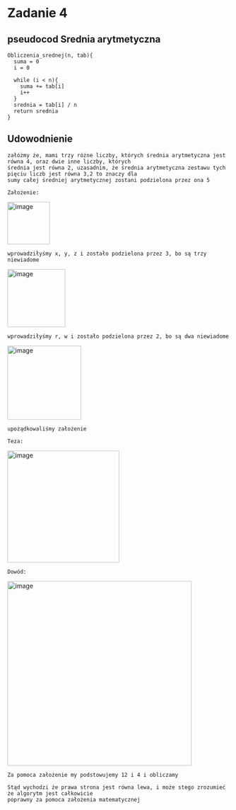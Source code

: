 # Zadanie 4
## pseudocod Srednia arytmetyczna
```
Obliczenia_srednej(n, tab){
  suma = 0
  i = 0

  while (i < n){
    suma += tab[i]
    i++
  }
  srednia = tab[i] / n
  return srednia
}
```
## Udowodnienie
```
załóżmy że, mami trzy różne liczby, których średnia arytmetyczna jest równa 4, oraz dwie inne liczby, których
średnia jest równa 2, uzasadnim, że średnia arytmetyczna zestawu tych pięciu liczb jest równa 3,2 to znaczy dla
sumy całej średniej arytmetycznej zostani podzielona przez ona 5
```
```
Założenie:
```
<img width="96" alt="image" src="https://user-images.githubusercontent.com/115026306/197415714-06384bf0-47e8-4f39-84bf-fde23b972e92.png">

```
wprowadziłyśmy x, y, z i zostało podzielona przez 3, bo są trzy niewiadome
```

<img width="131" alt="image" src="https://user-images.githubusercontent.com/115026306/197415884-4af7290d-27a1-4961-a550-2966023a0e42.png">

```
wprowadziłyśmy r, w i zostało podzielona przez 2, bo są dwa niewiadome
```
<img width="167" alt="image" src="https://user-images.githubusercontent.com/115026306/197416590-6ec36f99-999d-45a0-a801-a3d8e8dc5104.png">

```
upożądkowaliśmy założenie
```
```
Teza:
```

<img width="253" alt="image" src="https://user-images.githubusercontent.com/115026306/197416421-09986580-93bb-4de9-a8b3-e599afb15b79.png">

```
Dowód:
```
<img width="417" alt="image" src="https://user-images.githubusercontent.com/115026306/197416501-55472261-c539-4a9f-ba61-ca7c78ebd5a0.png">

```
Za pomoca założenie my podstowujemy 12 i 4 i obliczamy
```

```
Stąd wychodzi że prawa strona jest równa lewa, i może stego zrozumieć że algorytm jest całkowicie 
poprawny za pomoca założenia matematycznej
```

